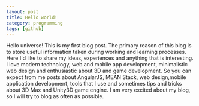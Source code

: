 ```yaml
---
layout: post
title: Hello world!
category: programming
tags: [github]
---
```


Hello universe! This is my first blog post. The primary reason of this blog is to store useful information taken during working and learning processes. Here I'd like to share my ideas, experiences and anything that is interesting. I love modern technology, web and mobile app development, minimalistic web design and enthusiastic about 3D and game development. So you can expect from me posts about AngularJS, MEAN Stack, web design,mobile application development, tools that I use and sometimes tips and tricks about 3D Max and Unity3D game engine. I am very excited about my blog, so I will try to blog as often as possible.  


